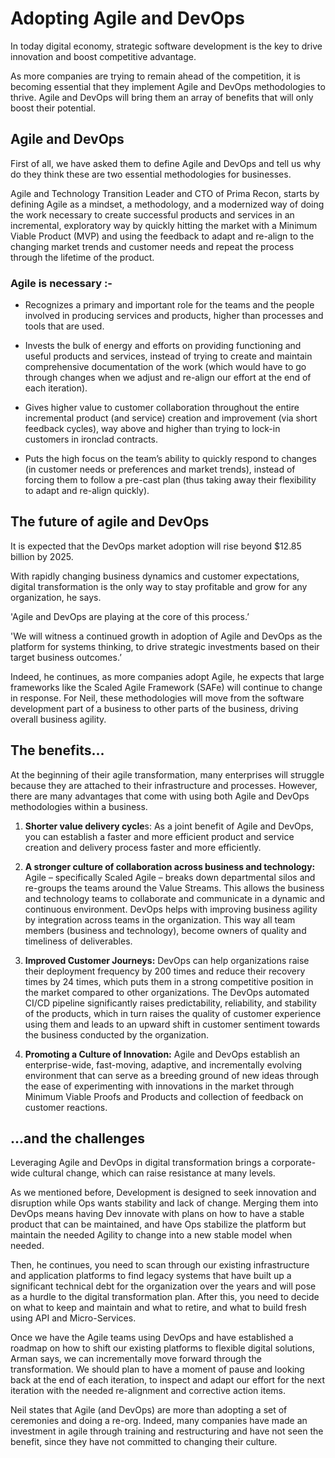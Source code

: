 # Adopting Agile and DevOps 

In today digital economy, strategic software development is the key to drive innovation and boost competitive advantage.

As more companies are trying to remain ahead of the competition, it is becoming essential that they implement Agile and DevOps methodologies to thrive. Agile and DevOps will bring them an array of benefits that will only boost their potential.

## Agile and DevOps

First of all, we have asked them to define Agile and DevOps and tell us why do they think these are two essential methodologies for businesses.

Agile and Technology Transition Leader and CTO of Prima Recon, starts by defining Agile as a mindset, a methodology, and a modernized way of doing the work necessary to create successful products and services in an incremental, exploratory way by quickly hitting the market with a Minimum Viable Product (MVP) and using the feedback to adapt and re-align to the changing market trends and customer needs and repeat the process through the lifetime of the product.

### Agile is necessary :-

- Recognizes a primary and important role for the teams and the people involved in producing services and products, higher than processes and tools that are used.

- Invests the bulk of energy and efforts on providing functioning and useful products and services, instead of trying to create and maintain comprehensive documentation of the work (which would have to go through changes when we adjust and re-align our effort at the end of each iteration).

- Gives higher value to customer collaboration throughout the entire incremental product (and service) creation and improvement (via short feedback cycles), way above and higher than trying to lock-in customers in ironclad contracts.

- Puts the high focus on the team’s ability to quickly respond to changes (in customer needs or preferences and market trends), instead of forcing them to follow a pre-cast plan (thus taking away their flexibility to adapt and re-align quickly).

## The future of agile and DevOps

It is expected that the DevOps market adoption will rise beyond $12.85 billion by 2025.

With rapidly changing business dynamics and customer expectations, digital transformation is the only way to stay profitable and grow for any organization, he says.

'Agile and DevOps are playing at the core of this process.’

'We will witness a continued growth in adoption of Agile and DevOps as the platform for systems thinking, to drive strategic investments based on their target business outcomes.’

Indeed, he continues, as more companies adopt Agile,  he expects that large frameworks like the Scaled Agile Framework (SAFe) will continue to change in response. For Neil, these methodologies will move from the software development part of a business to other parts of the business, driving overall business agility.

## The benefits...

At the beginning of their agile transformation, many enterprises will struggle because they are attached to their infrastructure and processes. However, there are many advantages that come with using both Agile and DevOps methodologies within a business.

1.  **Shorter value delivery cycle**s: As a joint benefit of Agile and DevOps, you can establish a faster and more efficient product and service creation and delivery process faster and more efficiently.

2. **A stronger culture of collaboration across business and technology:** Agile – specifically Scaled Agile – breaks down departmental silos and re-groups the teams around the Value Streams. This allows the business and technology teams to collaborate and communicate in a dynamic and continuous environment. DevOps helps with improving business agility by integration across teams in the organization. This way all team members (business and technology), become owners of quality and timeliness of deliverables.

3. **Improved Customer Journeys:**  DevOps can help organizations raise their deployment frequency by 200 times and reduce their recovery times by 24 times, which puts them in a strong competitive position in the market compared to other organizations. The DevOps automated CI/CD pipeline significantly raises predictability, reliability, and stability of the products, which in turn raises the quality of customer experience using them and leads to an upward shift in customer sentiment towards the business conducted by the organization.

4. **Promoting a Culture of Innovation:** Agile and DevOps establish an enterprise-wide, fast-moving, adaptive, and incrementally evolving environment that can serve as a breeding ground of new ideas through the ease of experimenting with innovations in the market through Minimum Viable Proofs and Products and collection of feedback on customer reactions.

## ...and the challenges

Leveraging Agile and DevOps in digital transformation brings a corporate-wide cultural change, which can raise resistance at many levels.

As we mentioned before, Development is designed to seek innovation and disruption while Ops wants stability and lack of change. Merging them into DevOps means having Dev innovate with plans on how to have a stable product that can be maintained, and have Ops stabilize the platform but maintain the needed Agility to change into a new stable model when needed.

Then, he continues, you need to scan through our existing infrastructure and application platforms to find legacy systems that have built up a significant technical debt for the organization over the years and will pose as a hurdle to the digital transformation plan. After this, you need to decide on what to keep and maintain and what to retire, and what to build fresh using API and Micro-Services.

Once we have the Agile teams using DevOps and have established a roadmap on how to shift our existing platforms to flexible digital solutions, Arman says, we can incrementally move forward through the transformation. We should plan to have a moment of pause and looking back at the end of each iteration, to inspect and adapt our effort for the next iteration with the needed re-alignment and corrective action items.

Neil states that Agile (and DevOps) are more than adopting a set of ceremonies and doing a re-org. Indeed, many companies have made an investment in agile through training and restructuring and have not seen the benefit, since they have not committed to changing their culture.


